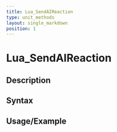 ```yaml
---
title: Lua_SendAIReaction
type: unit_methods
layout: single_markdown
position: 1
---
```


# Lua_SendAIReaction

## Description

## Syntax

## Usage/Example


